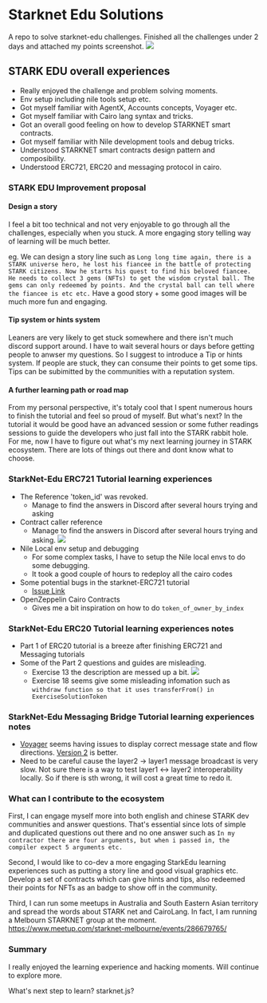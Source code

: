 # Starknet Edu Solutions
A repo to solve starknet-edu challenges. Finished all the challenges under 2 days and attached my points screenshot.
![](https://user-images.githubusercontent.com/85657906/174603687-7bd0969a-7f27-419a-854c-e50cc72e6c44.jpeg)

## STARK EDU overall experiences
- Really enjoyed the challenge and problem solving moments.
- Env setup including nile tools setup etc.
- Got myself familiar with AgentX, Accounts concepts, Voyager etc.
- Got myself familiar with Cairo lang syntax and tricks.
- Got an overall good feeling on how to develop STARKNET smart contracts.
- Got myself familiar with Nile development tools and debug tricks.
- Understood STARKNET smart contracts design pattern and composibility.
- Understood ERC721, ERC20 and messaging protocol in cairo.

### STARK EDU Improvement proposal

#### Design a story
I feel a bit too technical and not very enjoyable to go through all the challenges, especially when you stuck. A more engaging story telling way of learning will be much better.

eg. We can design a story line such as `Long long time again, there is a STARK universe hero, he lost his fiancee in the battle of protecting STARK citizens. Now he starts his quest to find his beloved fiancee. He needs to collect 3 gems (NFTs) to get the wisdom crystal ball. The gems can only redeemed by points. And the crystal ball can tell where the fiancee is etc etc.`
Have a good story + some good images will be much more fun and engaging.

#### Tip system or hints system
Leaners are very likely to get stuck somewhere and there isn't much discord support around. I have to wait several hours or days before getting people to anwser my questions. So I suggest to introduce a Tip or hints system.
If people are stuck, they can consume their points to get some tips. Tips can be subimitted by the communities with a reputation system.

#### A further learning path or road map
From my personal perspective, it's totaly cool that I spent numerous hours to finish the tutorial and feel so proud of myself. But what's next? In the tutorial it would be good have an advanced session or some futher readings sessions to guide the developers who just fall into the STARK rabbit hole. For me, now I have to figure out what's my next learning journey in STARK ecosystem. There are lots of things out there and dont know what to choose. 


### StarkNet-Edu ERC721 Tutorial learning experiences
- The Reference 'token_id' was revoked.
  - Manage to find the answers in Discord after several hours trying and asking
- Contract caller reference
  - Manage to find the answers in Discord after several hours trying and asking.
  ![](https://user-images.githubusercontent.com/85657906/174252994-94e15b77-ac8a-466d-ae45-4c0ac7399a81.jpg)
- Nile Local env setup and debugging
  - For some complex tasks, I have to setup the Nile local envs to do some debugging.
  - It took a good couple of hours to redeploy all the cairo codes
- Some potential bugs in the starknet-ERC721 tutorial
  - [Issue Link](https://github.com/starknet-edu/starknet-erc721/issues/4)
- OpenZeppelin Cairo Contracts
  - Gives me a bit inspiration on how to do `token_of_owner_by_index`

### StarkNet-Edu ERC20 Tutorial learning experiences notes
- Part 1 of ERC20 tutorial is a breeze after finishing ERC721 and Messaging tutorials
- Some of the Part 2 questions and guides are misleading.
  - Exercise 13 the description are messed up a bit.
  ![](https://user-images.githubusercontent.com/85657906/174599756-ef7bf7e8-b1ee-4659-aca3-1cbff90bf7f6.png)
  - Exercise 18 seems give some misleading infomation such as `withdraw function so that it uses transferFrom() in ExerciseSolutionToken`

### StarkNet-Edu Messaging Bridge Tutorial learning experiences notes
- [Voyager](https://goerli.voyager.online) seems having issues to display correct message state and flow directions. [Version 2](https://beta.voyager.online/) is better.
- Need to be careful cause the layer2 -> layer1 message broadcast is very slow. Not sure there is a way to test layer1 <-> layer2 interoperability locally. So if there is sth wrong, it will cost a great time to redo it.

### What can I contribute to the ecosystem
First, I can engage myself more into both english and chinese STARK dev communities and answer questions. That's essential since lots of simple and duplicated questions out there and no one answer such as `In my contractor there are four arguments, but when i passed in, the compiler expect 5 arguments etc.`

Second, I would like to co-dev a more engaging StarkEdu learning experiences such as putting a story line and good visual graphics etc. Develop a set of contracts which can give hints and tips, also redeemed their points for NFTs as an badge to show off in the community.

Third, I can run some meetups in Australia and South Eastern Asian territory and spread the words about STARK net and CairoLang. In fact, I am running a Melbourn STARKNET group at the moment.  https://www.meetup.com/starknet-melbourne/events/286679765/

### Summary
I really enjoyed the learning experience and hacking moments. Will continue to explore more.

What's next step to learn? starknet.js?
